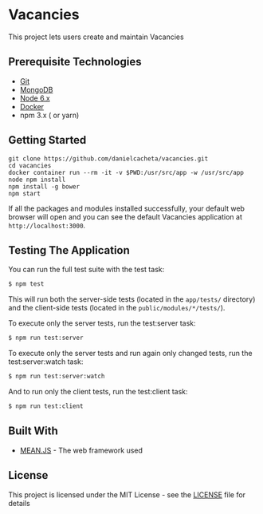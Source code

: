 # Vacancies

This project lets users create and maintain Vacancies

## Prerequisite Technologies

* [Git](https://git-scm.com/downloads)
* [MongoDB](https://www.mongodb.org/downloads)
* [Node 6.x](https://nodejs.org/en/download/)
* [Docker](https://www.docker.com/get-docker)
* npm 3.x ( or yarn)

## Getting Started

```
git clone https://github.com/danielcacheta/vacancies.git
cd vacancies
docker container run --rm -it -v $PWD:/usr/src/app -w /usr/src/app node npm install
npm install -g bower
npm start
```
If all the packages and modules installed successfully, your default web browser will open and you can see the default Vacancies application at `http://localhost:3000`.

## Testing The Application
You can run the full test suite with the test task:

```bash
$ npm test
```
This will run both the server-side tests (located in the `app/tests/` directory) and the client-side tests (located in the `public/modules/*/tests/`).

To execute only the server tests, run the test:server task:

```bash
$ npm run test:server
```

To execute only the server tests and run again only changed tests, run the test:server:watch task:

```bash
$ npm run test:server:watch
```

And to run only the client tests, run the test:client task:

```bash
$ npm run test:client
```

## Built With

* [MEAN.JS](https://github.com/meanjs/mean) - The web framework used

## License

This project is licensed under the MIT License - see the [LICENSE](LICENSE) file for details
